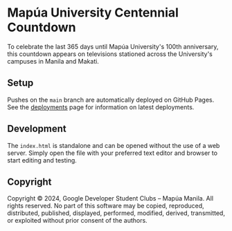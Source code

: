 # Mapúa University Centennial Countdown

To celebrate the last 365 days until Mapúa University's 100th anniversary,
this countdown appears on televisions stationed across the University's
campuses in Manila and Makati.

## Setup
Pushes on the `main` branch are automatically deployed on GitHub Pages. See the
[deployments](https://github.com/gdsc-mapua/Mapua100/deployments/github-pages)
page for information on latest deployments.

## Development
The `index.html` is standalone and can be opened without the use of a web server.
Simply open the file with your preferred text editor and browser to start editing
and testing.

## Copyright
Copyright © 2024, Google Developer Student Clubs – Mapúa Manila. All rights reserved.
No part of this software may be copied, reproduced, distributed, published,
displayed, performed, modified, derived, transmitted, or exploited without
prior consent of the authors.

